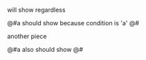 will show regardless

@#a
should show because condition is 'a'
@#

another piece

@#a
also should show
@#

